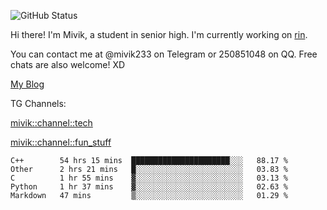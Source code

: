 ![GitHub Status](https://github-readme-stats.vercel.app/api?show_icons=true&username=Mivik)

Hi there! I'm Mivik, a student in senior high. I'm currently working on [rin](https://github.com/Mivik/rin).

You can contact me at @mivik233 on Telegram or 250851048 on QQ. Free chats are also welcome! XD

[My Blog](https://mivik.gitee.io)

TG Channels:

[mivik::channel::tech](https://t.me/mivik_channel_tech/)

[mivik::channel::fun_stuff](https://t.me/mivik_channel_fun_stuff/)

<!--START_SECTION:waka-->
```text
C++        54 hrs 15 mins  ██████████████████████░░░   88.17 % 
Other      2 hrs 21 mins   █░░░░░░░░░░░░░░░░░░░░░░░░   03.83 % 
C          1 hr 55 mins    ▓░░░░░░░░░░░░░░░░░░░░░░░░   03.13 % 
Python     1 hr 37 mins    ▓░░░░░░░░░░░░░░░░░░░░░░░░   02.63 % 
Markdown   47 mins         ▒░░░░░░░░░░░░░░░░░░░░░░░░   01.29 % 
```
<!--END_SECTION:waka-->
